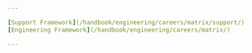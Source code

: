 ```yaml
---

[Support Framework](/handbook/engineering/careers/matrix/support/)    |
[Engineering Framework](/handbook/engineering/careers/matrix/)

---
```

